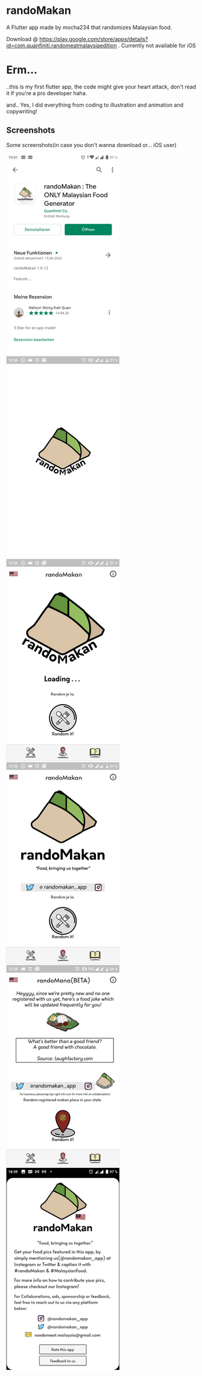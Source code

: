 # randoMakan

A Flutter app made by mocha234 that randomizes Malaysian food.

Download @ https://play.google.com/store/apps/details?id=com.quanfiniti.randomeatmalaysiaedition .
Currently not available for iOS

# Erm...
..this is my first flutter app, the code might give your heart attack, don't read it if you're a pro developer haha.

and.. Yes, I did everything from coding to illustration and animation and copywriting! 

## Screenshots
Some screenshots(in case you don't wanna download or... iOS user)

<img src="https://github.com/mocha234/randoMakan-sourcecode/blob/main/Screenshots/photo6269317089017834253.jpg" width="300">

<img src="https://github.com/mocha234/randoMakan-sourcecode/blob/main/Screenshots/photo6278277271265585502.jpg" width="300">

<img src="https://github.com/mocha234/randoMakan-sourcecode/blob/main/Screenshots/photo6278277271265585503.jpg" width="300">

<img src="https://github.com/mocha234/randoMakan-sourcecode/blob/main/Screenshots/photo6278277271265585501.jpg" width="300">

<img src="https://github.com/mocha234/randoMakan-sourcecode/blob/main/Screenshots/photo6278277271265585504.jpg" width="300">

<img src="https://github.com/mocha234/randoMakan-sourcecode/blob/main/Screenshots/photo6269317089017834255.jpg" width="300">


